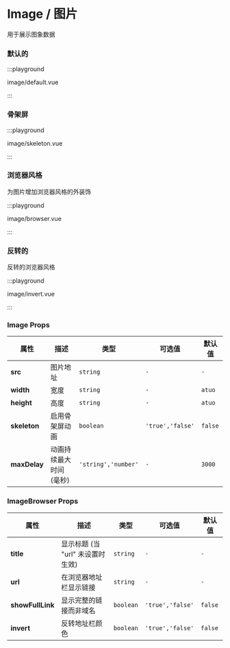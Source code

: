 # Image / 图片

用于展示图象数据

### 默认的

:::playground

image/default.vue

:::

### 骨架屏

:::playground

image/skeleton.vue

:::

### 浏览器风格

为图片增加浏览器风格的外装饰

:::playground

image/browser.vue

:::

### 反转的

反转的浏览器风格

:::playground

image/invert.vue

:::

### Image Props

| 属性         | 描述                    | 类型                | 可选值           | 默认值  |
| ------------ | ----------------------- | ------------------- | ---------------- | ------- |
| **src**      | 图片地址                | `string`            | `-`              | `-`     |
| **width**    | 宽度                    | `string`            | `-`              | `atuo`  |
| **height**   | 高度                    | `string`            | `-`              | `atuo`  |
| **skeleton** | 启用骨架屏动画          | `boolean`           | `'true','false'` | `false` |
| **maxDelay** | 动画持续最大时间 (毫秒) | `'string','number'` | `-`              | `3000`  |

### ImageBrowser Props

| 属性             | 描述                             | 类型      | 可选值           | 默认值  |
| ---------------- | -------------------------------- | --------- | ---------------- | ------- |
| **title**        | 显示标题 (当 "url" 未设置时生效) | `string`  | `-`              | `-`     |
| **url**          | 在浏览器地址栏显示链接           | `string`  | `-`              | `-`     |
| **showFullLink** | 显示完整的链接而非域名           | `boolean` | `'true','false'` | `false` |
| **invert**       | 反转地址栏颜色                   | `boolean` | `'true','false'` | `false` |
